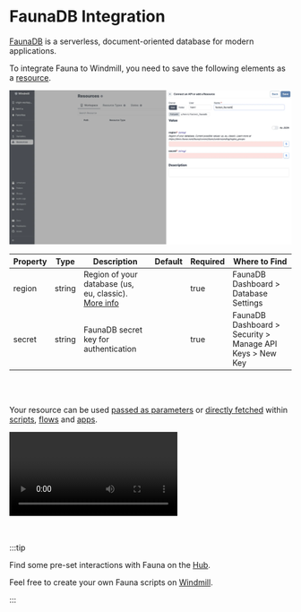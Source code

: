 # FaunaDB Integration

[FaunaDB](https://fauna.com/) is a serverless, document-oriented database for modern applications.

To integrate Fauna to Windmill, you need to save the following elements as a [resource](../core_concepts/3_resources_and_types/index.mdx).

![Add Fauna Resource](../assets/integrations/add-fauna.png.webp)

| Property | Type   | Description                                                                                                                    | Default | Required | Where to Find                                            |
| -------- | ------ | ------------------------------------------------------------------------------------------------------------------------------ | ------- | -------- | -------------------------------------------------------- |
| region   | string | Region of your database (us, eu, classic). [More info](https://docs.fauna.com/fauna/current/learn/understanding/region_groups) |         | true     | FaunaDB Dashboard > Database Settings                    |
| secret   | string | FaunaDB secret key for authentication                                                                                          |         | true     | FaunaDB Dashboard > Security > Manage API Keys > New Key |

<br/><br/>

Your resource can be used [passed as parameters](../core_concepts/3_resources_and_types/index.mdx#passing-resources-as-parameters-to-scripts-preferred) or [directly fetched](../core_concepts/3_resources_and_types/index.mdx#fetching-them-from-within-a-script-by-using-the-wmill-client-in-the-respective-language) within [scripts](../script_editor/index.mdx), [flows](../flows/1_flow_editor.mdx) and [apps](../apps/0_app_editor/index.mdx).

<video
	className="border-2 rounded-xl object-cover w-full h-full dark:border-gray-800"
	controls
	src="/videos/add_resources_variables.mp4"
/>

<br/>

:::tip

Find some pre-set interactions with Fauna on the [Hub](https://hub.windmill.dev/integrations/faunadb).

Feel free to create your own Fauna scripts on [Windmill](../getting_started/00_how_to_use_windmill/index.mdx).

:::
